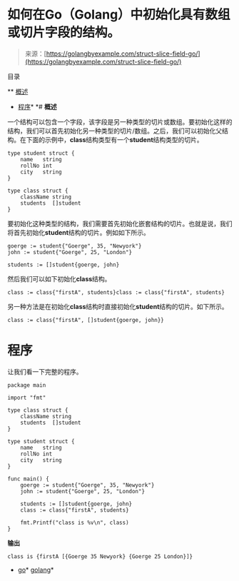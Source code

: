 <!--yml

分类：未分类

日期：2024-10-13 06:34:22

-->

# 如何在Go（Golang）中初始化具有数组或切片字段的结构。

> 来源：[https://golangbyexample.com/struct-slice-field-go/](https://golangbyexample.com/struct-slice-field-go/)

目录

**   [概述](#Overview "Overview")

+   [程序](#Program "Program")*  *# **概述**

一个结构可以包含一个字段，该字段是另一种类型的切片或数组。要初始化这样的结构，我们可以首先初始化另一种类型的切片/数组。之后，我们可以初始化父结构。在下面的示例中，**class**结构类型有一个**student**结构类型的切片。

```
type student struct {
	name   string 
	rollNo int    
	city   string 
}

type class struct {
	className string
	students  []student
}
```

要初始化这种类型的结构，我们需要首先初始化嵌套结构的切片。也就是说，我们将首先初始化**student**结构的切片。例如如下所示。

```
goerge := student{"Goerge", 35, "Newyork"}
john := student{"Goerge", 25, "London"}

students := []student{goerge, john}
```

然后我们可以如下初始化**class**结构。

```
class := class{"firstA", students}class := class{"firstA", students}
```

另一种方法是在初始化**class**结构时直接初始化**student**结构的切片。如下所示。

```
class := class{"firstA", []student{goerge, john}}
```

# **程序**

让我们看一下完整的程序。

```
package main

import "fmt"

type class struct {
	className string
	students  []student
}

type student struct {
	name   string
	rollNo int
	city   string
}

func main() {
	goerge := student{"Goerge", 35, "Newyork"}
	john := student{"Goerge", 25, "London"}

	students := []student{goerge, john}
	class := class{"firstA", students}

	fmt.Printf("class is %v\n", class)
}
```

**输出**

```
class is {firstA [{Goerge 35 Newyork} {Goerge 25 London}]}
```

+   [go](https://golangbyexample.com/tag/go/)*   [golang](https://golangbyexample.com/tag/golang/)*
